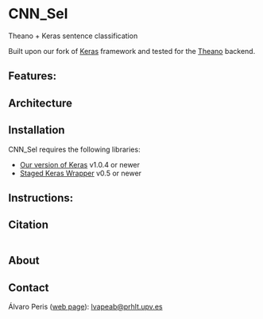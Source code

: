 # CNN_Sel
Theano + Keras sentence classification

Built upon our fork of [Keras](https://github.com/MarcBS/keras) framework and tested for the [Theano](http://deeplearning.net/software/theano)
backend.

## Features:

## Architecture

## Installation

CNN_Sel requires the following libraries:

 - [Our version of Keras](https://github.com/MarcBS/keras) v1.0.4 or newer
 - [Staged Keras Wrapper](https://github.com/MarcBS/staged_keras_wrapper) v0.5 or newer

## Instructions:

## Citation

```
```

## About



## Contact

Álvaro Peris ([web page](http://lvapeab.github.io/)): lvapeab@prhlt.upv.es

